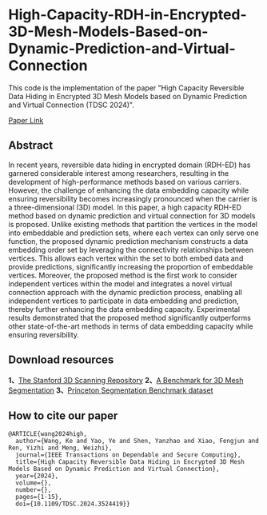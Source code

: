 # High-Capacity-RDH-in-Encrypted-3D-Mesh-Models-Based-on-Dynamic-Prediction-and-Virtual-Connection

This code is the implementation of the paper "High Capacity Reversible Data Hiding in Encrypted 3D Mesh Models based on Dynamic Prediction and Virtual Connection (TDSC 2024)".

[Paper Link](https://ieeexplore.ieee.org/document/10818648)

## Abstract

In recent years, reversible data hiding in encrypted domain (RDH-ED) has garnered considerable interest among researchers, resulting in the development of high-performance methods based on various carriers. However, the challenge of enhancing the data embedding capacity while ensuring reversibility becomes increasingly pronounced when the carrier is a three-dimensional (3D) model. In this paper, a high capacity RDH-ED method based on dynamic prediction and virtual connection for 3D models is proposed. Unlike existing methods that partition the vertices in the model into embeddable and prediction sets, where each vertex can only serve one function, the proposed dynamic prediction mechanism constructs a data embedding order set by leveraging the connectivity relationships between vertices. This allows each vertex within the set to both embed data and provide predictions, significantly increasing the proportion of embeddable vertices. Moreover, the proposed method is the first work to consider independent vertices within the model and integrates a novel virtual connection approach with the dynamic prediction process, enabling all independent vertices to participate in data embedding and prediction, thereby further enhancing the data embedding capacity. Experimental results demonstrated that the proposed method significantly outperforms other state-of-the-art methods in terms of data embedding capacity while ensuring reversibility.

## Download resources

**1、**[The Stanford 3D Scanning Repository](https://graphics.stanford.edu/data/3Dscanrep/)
**2、**[A Benchmark for 3D Mesh Segmentation](https://segeval.cs.princeton.edu/)
**3、**[Princeton Segmentation Benchmark dataset](https://pan.baidu.com/s/1NmNVF_ZiihlNJNuA4yQ9Eg?pwd=dr50)


## How to cite our paper

```
@ARTICLE{wang2024high,
  author={Wang, Ke and Yao, Ye and Shen, Yanzhao and Xiao, Fengjun and Ren, Yizhi and Meng, Weizhi},
  journal={IEEE Transactions on Dependable and Secure Computing}, 
  title={High Capacity Reversible Data Hiding in Encrypted 3D Mesh Models Based on Dynamic Prediction and Virtual Connection}, 
  year={2024},
  volume={},
  number={},
  pages={1-15},
  doi={10.1109/TDSC.2024.3524419}}
```
